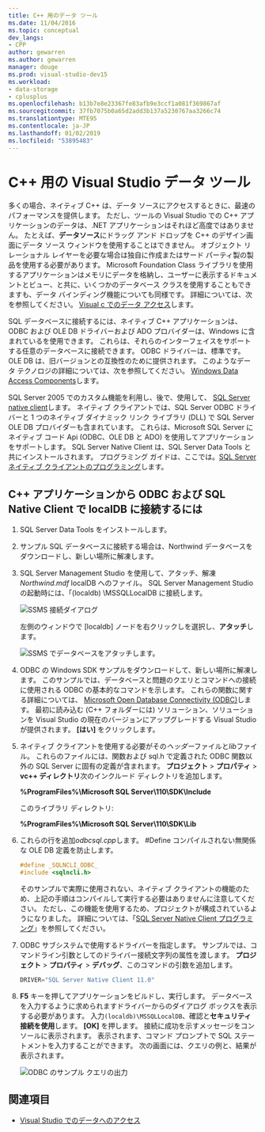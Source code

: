 ```yaml
---
title: C++ 用のデータ ツール
ms.date: 11/04/2016
ms.topic: conceptual
dev_langs:
- CPP
author: gewarren
ms.author: gewarren
manager: douge
ms.prod: visual-studio-dev15
ms.workload:
- data-storage
- cplusplus
ms.openlocfilehash: b13b7e8e23367fe83afb9e3ccf1a081f369867af
ms.sourcegitcommit: 37fb7075b0a65d2add3b137a5230767aa3266c74
ms.translationtype: MTE95
ms.contentlocale: ja-JP
ms.lasthandoff: 01/02/2019
ms.locfileid: "53895483"
---
```

# <a name="visual-studio-data-tools-for-c"></a>C++ 用の Visual Studio データ ツール

多くの場合、ネイティブ C++ は、データ ソースにアクセスするときに、最速のパフォーマンスを提供します。 ただし、ツールの Visual Studio での C++ アプリケーションのデータは、.NET アプリケーションはそれほど高度ではありません。 たとえば、**データソース**にドラッグ アンド ドロップを C++ のデザイン画面にデータ ソース ウィンドウを使用することはできません。 オブジェクト リレーショナル レイヤーを必要な場合は独自に作成またはサード パーティ製の製品を使用する必要があります。 Microsoft Foundation Class ライブラリを使用するアプリケーションはメモリにデータを格納し、ユーザーに表示するドキュメントとビュー、と共に、いくつかのデータベース クラスを使用することもできますも、データ バインディング機能についても同様です。 詳細については、次を参照してください。 [Visual c でのデータ アクセス](/cpp/data/data-access-in-cpp)します。

SQL データベースに接続するには、ネイティブ C++ アプリケーションは、ODBC および OLE DB ドライバーおよび ADO プロバイダーは、Windows に含まれているを使用できます。 これらは、それらのインターフェイスをサポートする任意のデータベースに接続できます。 ODBC ドライバーは、標準です。 OLE DB は、旧バージョンとの互換性のために提供されます。 このようなデータ テクノロジの詳細については、次を参照してください。 [Windows Data Access Components](/previous-versions/windows/desktop/ms692897(v=vs.85))します。

SQL Server 2005 でのカスタム機能を利用し、後で、使用して、 [SQL Server native client](/sql/relational-databases/native-client/sql-server-native-client)します。 ネイティブ クライアントでは、SQL Server ODBC ドライバーと 1 つのネイティブ ダイナミック リンク ライブラリ (DLL) で SQL Server OLE DB プロバイダーも含まれています。 これらは、Microsoft SQL Server にネイティブ コード Api (ODBC、OLE DB と ADO) を使用してアプリケーションをサポートします。 SQL Server Native Client は、SQL Server Data Tools と共にインストールされます。 プログラミング ガイドは、ここでは。[SQL Server ネイティブ クライアントのプログラミング](/sql/relational-databases/native-client/sql-server-native-client-programming)します。

## <a name="to-connect-to-localdb-through-odbc-and-sql-native-client-from-a-c-application"></a>C++ アプリケーションから ODBC および SQL Native Client で localDB に接続するには

1. SQL Server Data Tools をインストールします。

2. サンプル SQL データベースに接続する場合は、Northwind データベースをダウンロードし、新しい場所に解凍します。

3. SQL Server Management Studio を使用して、アタッチ、解凍*Northwind.mdf* localDB へのファイル。 SQL Server Management Studio の起動時には、「(localdb) \MSSQLLocalDB に接続します。

   ![SSMS 接続ダイアログ](../data-tools/media/raddata-ssms-connect-dialog.png)

   左側のウィンドウで [localdb] ノードを右クリックしを選択し、**アタッチ**します。

   ![SSMS でデータベースをアタッチします。](../data-tools/media/raddata-ssms-attach-database.png)

4. ODBC の Windows SDK サンプルをダウンロードして、新しい場所に解凍します。 このサンプルでは、データベースと問題のクエリとコマンドへの接続に使用される ODBC の基本的なコマンドを示します。 これらの関数に関する詳細については、 [Microsoft Open Database Connectivity (ODBC)](/sql/odbc/microsoft-open-database-connectivity-odbc)します。 最初に読み込む (C++ フォルダーには) ソリューション、ソリューションを Visual Studio の現在のバージョンにアップグレードする Visual Studio が提供されます。 **[はい]** をクリックします。

5. ネイティブ クライアントを使用する必要がその*ヘッダー*ファイルと*lib*ファイル。 これらのファイルには、関数および sql.h で定義された ODBC 関数以外の SQL Server に固有の定義が含まれます。 **プロジェクト** > **プロパティ** > **vc++ ディレクトリ**次のインクルード ディレクトリを追加します。

   **%ProgramFiles%\Microsoft SQL Server\110\SDK\Include**

   このライブラリ ディレクトリ:

   **%ProgramFiles%\Microsoft SQL Server\110\SDK\Lib**

6. これらの行を追加*odbcsql.cpp*します。 #Define コンパイルされない無関係な OLE DB 定義を防止します。

   ```cpp
   #define _SQLNCLI_ODBC_
   #include <sqlncli.h>
   ```

    そのサンプルで実際に使用されない、ネイティブ クライアントの機能のため、上記の手順はコンパイルして実行する必要はありませんに注意してください。 ただし、この機能を使用するため、プロジェクトが構成されているようになりました。 詳細については、「[SQL Server Native Client プログラミング](/sql/relational-databases/native-client/sql-server-native-client)」を参照してください。

7. ODBC サブシステムで使用するドライバーを指定します。 サンプルでは、コマンドライン引数としてのドライバー接続文字列の属性を渡します。 **プロジェクト** > **プロパティ** > **デバッグ**、このコマンドの引数を追加します。

   ```cpp
   DRIVER="SQL Server Native Client 11.0"
   ```

8. **F5** キーを押してアプリケーションをビルドし、実行します。 データベースを入力するように求められますドライバーからのダイアログ ボックスを表示する必要があります。 入力`(localdb)\MSSQLLocalDB`、確認と**セキュリティ接続を使用**します。 **[OK]** を押します。 接続に成功を示すメッセージをコンソールに表示されます。 表示されます、コマンド プロンプトで SQL ステートメントを入力することができます。 次の画面には、クエリの例と、結果が表示されます。

   ![ODBC のサンプル クエリの出力](../data-tools/media/raddata-odbc-sample-query-output.png)

## <a name="see-also"></a>関連項目

- [Visual Studio でのデータへのアクセス](../data-tools/accessing-data-in-visual-studio.md)